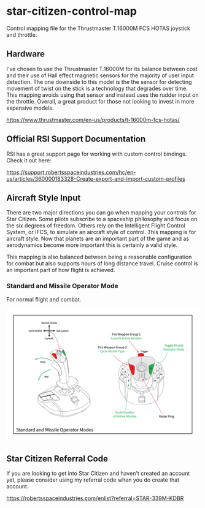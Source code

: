 # star-citizen-control-map

Control mapping file for the Thrustmaster T.16000M FCS HOTAS joystick and throttle.

## Hardware

I've chosen to use the Thrustmaster T.16000M for its balance between cost and their
use of Hall effect magnetic sensors for the majority of user input detection.
The one downside to this model is the the sensor for
detecting movement of twist on the stick is a technology that degrades over
time. This mapping avoids using that sensor and instead uses the rudder input on
the throttle. Overall, a great product for those not looking to invest in more
expensive models.

https://www.thrustmaster.com/en-us/products/t-16000m-fcs-hotas/

## Official RSI Support Documentation

RSI has a great support page for working with custom control bindings. Check it out here:

https://support.robertsspaceindustries.com/hc/en-us/articles/360000183328-Create-export-and-import-custom-profiles

## Aircraft Style Input

There are two major directions you can go when mapping your controls for Star Citizen.
Some pilots subscribe to a spaceship philosophy and focus on the six degrees of freedom.
Others rely on the Intelligent Flight Control System, or IFCS, to simulate an aircraft
style of control. This mapping is for aircraft style. Now that planets are an
important part of the game and as aerodynamics become more important this is certainly
a valid style.

This mapping is also balanced between being a reasonable configuration for combat but
also supports hours of long distance travel. Cruise control is an important part of
how flight is achieved.

### Standard and Missile Operator Mode

For normal flight and combat.

![](images/combat-joystick.jpg)

## Star Citizen Referral Code

If you are looking to get into Star Citizen and haven't created an account yet,
please consider using my referral code when you do create that account. 

https://robertsspaceindustries.com/enlist?referral=STAR-339M-KDBR
